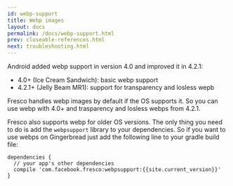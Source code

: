 ```yaml
---
id: webp-support
title: Webp images
layout: docs
permalink: /docs/webp-support.html
prev: closeable-references.html
next: troubleshooting.html
---
```


Android added webp support in version 4.0 and improved it in 4.2.1:

* 4.0+ (Ice Cream Sandwich): basic webp support
* 4.2.1+ (Jelly Beam MR1): support for transparency and losless wepb

Fresco handles webp images by default if the OS supports it. So you can use webp with 4.0+ and trasparency and losless webps from 4.2.1.

Fresco also supports webp for older OS versions. The only thing you need to do is add the `webpsupport` library to your dependencies. So if you want to use webps on Gingerbread just add the following line to your gradle build file:

```
dependencies {
  // your app's other dependencies
  compile 'com.facebook.fresco:webpsupport:{{site.current_version}}'
}
```
